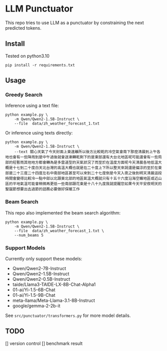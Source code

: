 # LLM Punctuator
This repo tries to use LLM as a punctuator by constraining the next predicted tokens.

## Install
Tested on python3.10
```
pip install -r requirements.txt
```

## Usage
### Greedy Search
Inference using a text file:
```
python example.py \
    -m Qwen/Qwen2-1.5B-Instruct \
    --file  data/zh_weather_forecast_1.txt
```

Or inference using texts directly:
```
python example.py \
    -m Qwen/Qwen2-1.5B-Instruct \
    --text 關心天氣了今天封面上東遠離所以後方比較乾的冷空氣會南下那麼清晨到上午各地也會有一些降雨到是中午過後就會逐漸轉乾剩下的是東部還有大台北地區呢可能還會有一些局部的短暫雨其他地方都會轉為是多雲道型的天氣狀況了而至於在溫度方面呢今天清晨各地低溫大概是十七到二十度白天北台灣的高溫大概也就是在二十度上下所以整天來說還是偏涼的至於在東部是二十三度二十四度左右中南部地區甚至可以來到二十七度倒是今天入夜之後到明天清晨這段時間會變得比較冷一點中部以北跟東北部的地區氣溫大概就只有十五十六度沿海空曠地區或近山區的平地氣溫可能會稍微再更低一些南部跟花東是十八十九度我就提醒您如果今天平安夜明天的聖誕節想要出去過節的話務必要做好保暖工作
```
### Beam Search
This repo also implemented the beam search algorithm:
```
python example.py \
    -m Qwen/Qwen2-1.5B-Instruct \
    --file  data/zh_weather_forecast_1.txt \
    --num_beams 5
```

### Support Models
Currently only support these models:

* Qwen/Qwen2-7B-Instruct
* Qwen/Qwen2-1.5B-Instruct
* Qwen/Qwen2-0.5B-Instruct
* taide/Llama3-TAIDE-LX-8B-Chat-Alpha1
* 01-ai/Yi-1.5-6B-Chat
* 01-ai/Yi-1.5-9B-Chat
* meta-llama/Meta-Llama-3.1-8B-Instruct
* google/gemma-2-2b-it

See `src/punctuator/transformers.py` for more model details.

## TODO
[] version control
[] benchmark result